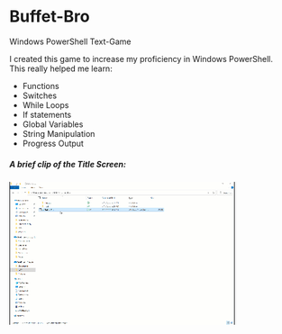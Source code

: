 # Buffet-Bro
Windows PowerShell Text-Game

I created this game to increase my proficiency in Windows PowerShell.<br/>
This really helped me learn:
* Functions
* Switches
* While Loops
* If statements
* Global Variables
* String Manipulation
* Progress Output

##### A brief clip of the Title Screen:<br/>
![A brief animation of the Title Screen](https://github.com/cielgoldenflame/Buffet-Bro/blob/master/Pics/TitleScreen.gif)

